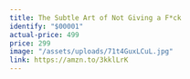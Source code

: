 ```yaml
---
title: The Subtle Art of Not Giving a F*ck
identify: "$00001"
actual-price: 499
price: 299
image: "/assets/uploads/71t4GuxLCuL.jpg"
link: https://amzn.to/3kklLrK
---
```


